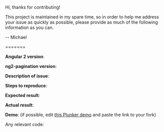 Hi, thanks for contributing!

This project is maintained in my spare time, so in order to help me address your issue as quickly as 
possible, please provide as much of the following information as you can.

-- Michael 

=======

**Angular 2 version**:

**ng2-pagination version**:

**Description of issue**:

**Steps to reproduce**:

**Expected result**:

**Actual result**:

**Demo**: (if possible, edit [this Plunker demo](http://plnkr.co/edit/JVQMPvV8z2brCIzdG3N4?p=preview) and paste the link to your fork)

Any relevant code:
```

```
